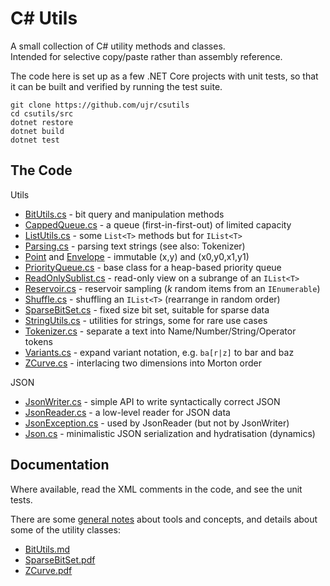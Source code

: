 
C# Utils
========

A small collection of C# utility methods and classes.  
Intended for selective copy/paste rather than assembly reference.

The code here is set up as a few .NET Core projects with unit tests,
so that it can be built and verified by running the test suite.

    git clone https://github.com/ujr/csutils
    cd csutils/src
    dotnet restore
    dotnet build
    dotnet test


The Code
--------

Utils

 - [BitUtils.cs](src/Utils/BitUtils.cs) - bit query and manipulation methods
 - [CappedQueue.cs](src/Utils/CappedQueue.cs) - a queue (first-in-first-out) of limited capacity
 - [ListUtils.cs](src/Utils/ListUtils.cs) - some `List<T>` methods but for `IList<T>`
 - [Parsing.cs](src/Utils/Parsing.cs) - parsing text strings (see also: Tokenizer)
 - [Point](src/Utils.Point.cs) and [Envelope](src/Utils/Envelope.cs) - immutable (x,y) and (x0,y0,x1,y1)
 - [PriorityQueue.cs](src/Utils/PriorityQueue.cs) - base class for a heap-based priority queue
 - [ReadOnlySublist.cs](src/Utils/ReadOnlySublist.cs) - read-only view on a subrange of an `IList<T>`
 - [Reservoir.cs](src/Utils/Reservoir.cs) - reservoir sampling (*k* random items from an `IEnumerable`)
 - [Shuffle.cs](src/Utils/Shuffle.cs) - shuffling an `IList<T>` (rearrange in random order)
 - [SparseBitSet.cs](src/Utils/SparseBitSet.cs) - fixed size bit set, suitable for sparse data
 - [StringUtils.cs](src/Utils/StringUtils.cs) - utilities for strings, some for rare use cases
 - [Tokenizer.cs](src/Utils/Tokenizer.cs) - separate a text into Name/Number/String/Operator tokens
 - [Variants.cs](src/Utils/Variants.cs) - expand variant notation, e.g. `ba[r|z]` to bar and baz
 - [ZCurve.cs](src/Utils/ZCurve.cs) - interlacing two dimensions into Morton order

JSON

 - [JsonWriter.cs](src/Json/JsonWriter.cs) - simple API to write syntactically correct JSON
 - [JsonReader.cs](src/Json/JsonReader.cs) - a low-level reader for JSON data
 - [JsonException.cs](src/Json/JsonException.cs) - used by JsonReader (but not by JsonWriter)
 - [Json.cs](src/Json/Json.cs) - minimalistic JSON serialization and hydratisation (dynamics)


Documentation
-------------

Where available, read the XML comments in the code,
and see the unit tests.

There are some [general notes](/doc/Notes.md) about tools and concepts,
and details about some of the utility classes:

 - [BitUtils.md](/doc/BitUtils.md)
 - [SparseBitSet.pdf](/doc/SparseBitSet.pdf)
 - [ZCurve.pdf](/doc/ZCurve.pdf)
